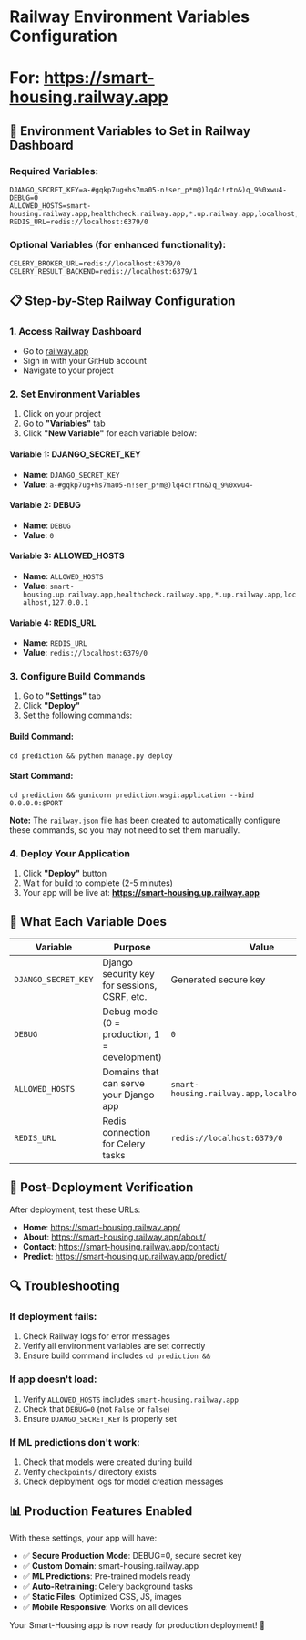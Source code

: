 # Railway Environment Variables Configuration
# For: https://smart-housing.railway.app

## 🔐 Environment Variables to Set in Railway Dashboard

### Required Variables:

```
DJANGO_SECRET_KEY=a-#gqkp7ug+hs7ma05-n!ser_p*m@)lq4c!rtn&)q_9%0xwu4-
DEBUG=0
ALLOWED_HOSTS=smart-housing.railway.app,healthcheck.railway.app,*.up.railway.app,localhost,127.0.0.1
REDIS_URL=redis://localhost:6379/0
```

### Optional Variables (for enhanced functionality):

```
CELERY_BROKER_URL=redis://localhost:6379/0
CELERY_RESULT_BACKEND=redis://localhost:6379/1
```

## 📋 Step-by-Step Railway Configuration

### 1. Access Railway Dashboard
- Go to [railway.app](https://railway.app)
- Sign in with your GitHub account
- Navigate to your project

### 2. Set Environment Variables
1. Click on your project
2. Go to **"Variables"** tab
3. Click **"New Variable"** for each variable below:

#### Variable 1: DJANGO_SECRET_KEY
- **Name**: `DJANGO_SECRET_KEY`
- **Value**: `a-#gqkp7ug+hs7ma05-n!ser_p*m@)lq4c!rtn&)q_9%0xwu4-`

#### Variable 2: DEBUG
- **Name**: `DEBUG`
- **Value**: `0`

#### Variable 3: ALLOWED_HOSTS
- **Name**: `ALLOWED_HOSTS`
- **Value**: `smart-housing.up.railway.app,healthcheck.railway.app,*.up.railway.app,localhost,127.0.0.1`

#### Variable 4: REDIS_URL
- **Name**: `REDIS_URL`
- **Value**: `redis://localhost:6379/0`

### 3. Configure Build Commands
1. Go to **"Settings"** tab
2. Click **"Deploy"**
3. Set the following commands:

#### Build Command:
```
cd prediction && python manage.py deploy
```

#### Start Command:
```
cd prediction && gunicorn prediction.wsgi:application --bind 0.0.0.0:$PORT
```

**Note:** The `railway.json` file has been created to automatically configure these commands, so you may not need to set them manually.

### 4. Deploy Your Application
1. Click **"Deploy"** button
2. Wait for build to complete (2-5 minutes)
3. Your app will be live at: **https://smart-housing.up.railway.app**

## 🔧 What Each Variable Does

| Variable | Purpose | Value |
|----------|---------|-------|
| `DJANGO_SECRET_KEY` | Django security key for sessions, CSRF, etc. | Generated secure key |
| `DEBUG` | Debug mode (0 = production, 1 = development) | `0` |
| `ALLOWED_HOSTS` | Domains that can serve your Django app | `smart-housing.railway.app,localhost,127.0.0.1` |
| `REDIS_URL` | Redis connection for Celery tasks | `redis://localhost:6379/0` |

## 🚀 Post-Deployment Verification

After deployment, test these URLs:
- **Home**: https://smart-housing.railway.app/
- **About**: https://smart-housing.railway.app/about/
- **Contact**: https://smart-housing.railway.app/contact/
- **Predict**: https://smart-housing.up.railway.app/predict/

## 🔍 Troubleshooting

### If deployment fails:
1. Check Railway logs for error messages
2. Verify all environment variables are set correctly
3. Ensure build command includes `cd prediction &&`

### If app doesn't load:
1. Verify `ALLOWED_HOSTS` includes `smart-housing.railway.app`
2. Check that `DEBUG=0` (not `False` or `false`)
3. Ensure `DJANGO_SECRET_KEY` is properly set

### If ML predictions don't work:
1. Check that models were created during build
2. Verify `checkpoints/` directory exists
3. Check deployment logs for model creation messages

## 📊 Production Features Enabled

With these settings, your app will have:
- ✅ **Secure Production Mode**: DEBUG=0, secure secret key
- ✅ **Custom Domain**: smart-housing.railway.app
- ✅ **ML Predictions**: Pre-trained models ready
- ✅ **Auto-Retraining**: Celery background tasks
- ✅ **Static Files**: Optimized CSS, JS, images
- ✅ **Mobile Responsive**: Works on all devices

Your Smart-Housing app is now ready for production deployment! 🎉
